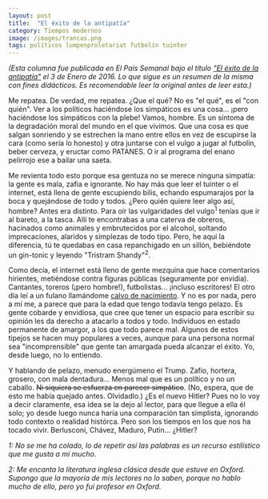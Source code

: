 ```yaml
---
layout: post
title:  "El éxito de la antipatía"
category: Tiempos modernos
image: /images/trancas.png
tags: políticos lumpenproletariat futbolín tuinter
---
```

*(Esta columna fue publicada en El País Semanal bajo el título ["El éxito de la antipatía"](http://elpais.com/elpais/2015/12/30/eps/1451476985_207631.html) el 3 de Enero de 2016. Lo que sigue es un resumen de la misma con fines didácticos. Es recomendable leer la original antes de leer esta.)*

Me repatea. De verdad, me repatea. ¿Que el qué? No es "el qué", es el "con quién". Ver a los políticos haciéndose los simpáticos es una cosa... ¡pero haciéndose los simpáticos con la plebe! Vamos, hombre. Es un síntoma de la degradación moral del mundo en el que vivimos. Que una cosa es que salgan sonriendo y se estrechen la mano entre ellos en vez de escupirse la cara (como sería lo honesto) y otra juntarse con el vulgo a jugar al futbolín, beber cerveza, y eructar como PATANES. O ir al programa del enano pelirrojo ese a bailar una saeta. 

Me revienta todo esto porque esa gentuza no se merece ninguna simpatía: la gente es mala, zafia e ignorante. No hay más que leer el tuinter o el internet, está llena de gente escupiendo bilis, echando espumarajos por la boca y quejándose de todo y todos. ¿Pero quién quiere leer algo así, hombre? Antes era distinto. Para oír las vulgaridades del vulgo<sup>1</sup> tenías que ir al bareto, a la tasca. Allí te encontrabas a una caterva de obreros, hacinados como animales y embrutecidos por el alcohol, soltando imprecaciones, alaridos y simplezas de todo tipo. Pero, he aquí la diferencia, tú te quedabas en casa repanchigado en un sillón, bebiéndote un gin-tonic y leyendo "Tristram Shandy"<sup>2</sup>.

Como decía, el internet está lleno de gente mezquina que hace comentarios hirientes, metiéndose contra figuras públicas (seguramente por envidia). Cantantes, toreros (¡pero hombre!), futbolistas... ¡incluso escritores! El otro día leí a un fulano llamándome [calvo de nacimiento](http://www.lafieraliteraria.com/index.php?option=com_content&view=article&id=927%3Alas-nonerias-de-javier-marias&Itemid=3). Y no es por nada, pero a mí me, a parece que para la edad que tengo todavía tengo pelazo. Es gente cobarde y envidiosa, que cree que tener un espacio para escribir su opinión les da derecho a atacarlo a todos y todo. Individuos en estado permanente de amargor, a los que todo parece mal. Algunos de estos tipejos se hacen muy populares a veces, aunque para una persona normal sea "incomprensible" que gente tan amargada pueda alcanzar el éxito. Yo, desde luego, no lo entiendo.

Y hablando de pelazo, menudo energúmeno el Trump. Zafio, hortera, grosero, con mala dentadura... Menos mal que es un político y no un caballo. ~~Ni siquiera se esfuerza en parecer simpático~~. (No, espera, que de esto me había quejado antes. Olvidadlo.) ¿Es el nuevo Hitler? Pues no lo voy a decir claramente, esa idea se la dejo al lector, para que llegue a ella él solo; yo desde luego nunca haría una comparación tan simplista, ignorando todo contexto o realidad histórca. Pero son los tiempos en los que nos ha tocado vivir. Berlusconi, Chávez, Maduro, Putin... ¿Hitler?

*1:* _No se me ha colado, lo de repetir así las palabras es un recurso estilístico que me gusta a mí mucho._

*2:* _Me encanta la literatura inglesa clásica desde que estuve en Oxford. Supongo que la mayoría de mis lectores no lo saben, porque no hablo mucho de ello, pero yo fui profesor en Oxford._



